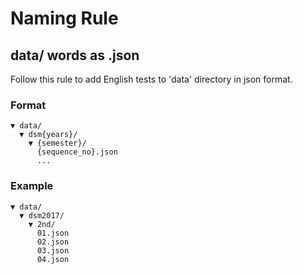 # Naming Rule

## data/ words as .json

Follow this rule to add English tests to 'data' directory in json format.

### Format

```tree
▼ data/
  ▼ dsm{years}/
    ▼ {semester}/
      {sequence_no}.json
      ...
```

### Example

```tree
▼ data/
  ▼ dsm2017/
    ▼ 2nd/
      01.json
      02.json
      03.json
      04.json
```